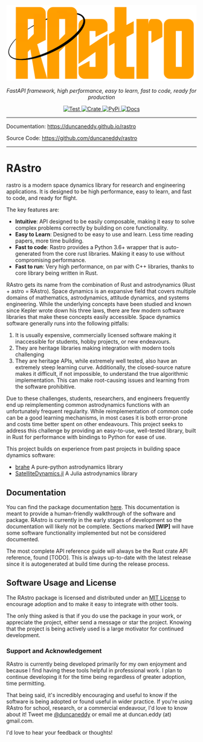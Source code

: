 <p align="center">
  <a href="https://github.com/duncaneddy/rastro/"><img src="https://raw.githubusercontent.com/duncaneddy/rastro/main/docs/en/docs/img/logo-gold.png" alt="RAstro"></a>
</p>
<p align="center">
    <em>FastAPI framework, high performance, easy to learn, fast to code, ready for production</em>
</p>
<p align="center">
<a href="https://github.com/duncaneddy/rastro/actions/workflows/test.yml" target="_blank">
    <img src="https://github.com/duncaneddy/rastro/actions/workflows/test.yml/badge.svg" alt="Test">
</a>
<a href="https://crates.io/crates/rastro" target="_blank">
    <img src="https://img.shields.io/crates/v/rastro.svg" alt="Crate">
</a>
<a href="https://pypi.org/project/rastro" target="_blank">
    <img src="https://img.shields.io/pypi/v/rastro?color=blue" alt="PyPi">
</a>
<a href="https://duncaneddy.github.io/rastro" target="_blank">
    <img src="https://img.shields.io/badge/docs-latest-blue.svg" alt="Docs">
</a>
</p>

----

Documentation: https://duncaneddy.github.io/rastro

[//]: # (Rust Library Reference: )

Source Code: https://github.com/duncaneddy/rastro

----

# RAstro
rastro is a modern space dynamics library for research and engineering
applications. It is designed to be high performance, easy to learn, and
fast to code, and ready for flight.

The key features are:

- **Intuitive**: API designed to be easily composable, making it easy to 
  solve complex problems correctly by building on core functionality.
- **Easy to Learn**: Designed to be easy to use and learn. Less time reading 
  papers, more time building.
- **Fast to code**: Rastro provides a Python 3.6+ wrapper that is
  auto-generated from the core rust libraries. Making it easy to use without
  compromising performance.
- **Fast to run**: Very high performance, on par with C++ libraries, thanks
  to core library being written in Rust.

RAstro gets its name from the combination of Rust and astrodynamics (Rust + 
astro = RAstro). Space dynamics is an expansive field that covers multiple 
domains of mathematics, astrodynamics, attitude dynamics, and systems 
engineering. While the underlying concepts have been studied and known since 
Kepler wrote down his three laws, there are few modern software 
libraries that make these concepts easily accessible. Space dynamics 
software generally runs into the following pitfalls:

1. It is usually expensive, commercially licensed software making it 
   inaccessible for students, hobby projects, or new endeavours.
2. They are heritage libraries making integration with modern tools challenging
3. They are heritage APIs, while extremely well tested, also have an extremely 
   steep learning curve. Additionally, the closed-source nature makes it 
   difficult, if not impossible, to understand the true algorithmic 
   implementation. This can make root-causing issues and learning from the 
   software prohibitive. 

Due to these challenges, students, researchers, and engineers frequently end up 
reimplementing common astrodynamics functions with an unfortunately frequent 
regularity. While  reimplementation of common code can be a good learning 
mechanisms, in most cases it is both error-prone and costs time better spent 
on other endeavours. This project seeks to address this challenge by 
providing an easy-to-use, well-tested library, built in Rust for 
performance with bindings to Python for ease of use.

This project builds on experience from past projects in building space 
dynamics software:
- [brahe](https://github.com/duncaneddy/brahe) A pure-python astrodynamics 
  library
- [SatelliteDynamics.jl](https://github.com/sisl/SatelliteDynamics.jl) A 
  Julia astrodynamics library

## Documentation

You can find the package documentation [here](https://duncaneddy.github.io/rastro).
This documentation is meant to provide a human-friendly walkthrough of the
software and package. RAstro is currently in the early stages of development so
the documentation will likely not be complete. Sections marked **[WIP]**
will have some software functionality implemented but not be considered
documented.

The most complete API reference guide will always be the Rust crate API 
reference, found [TODO]. This is always up-to-date with the latest release 
since it is autogenerated at build time during the release process.

## Software Usage and License

The RAstro package is licensed and distributed under an [MIT License](https://github.com/duncaneddy/rastro/blob/main/LICENSE) to
encourage adoption and to make it easy to integrate with other tools.

The only thing asked is that if you do use the package in your work, or
appreciate the project, either send a message or star the project. Knowing
that the project is being actively used is a large motivator for continued
development.

### Support and Acknowledgement

RAstro is currently being developed primarily for my own enjoyment and
because I find having these tools helpful in professional work. I plan to
continue developing it for the time being regardless of greater adoption,
time permitting.

That being said, it's incredibly encouraging and useful to know if the
software is being adopted or found useful in wider practice. If you're
using RAstro for school, research, or a commercial endeavour, I'd
love to know about it! Tweet me [@duncaneddy](https://twitter.com/DuncanEddy) or
email me at duncan.eddy (at) gmail.com.

I'd love to hear your feedback or thoughts!